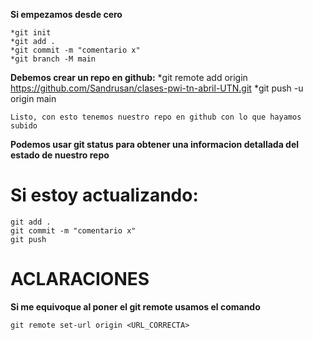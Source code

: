 **Si empezamos desde cero**

    *git init
    *git add .
    *git commit -m "comentario x"
    *git branch -M main
**Debemos crear un repo en github:**
    *git remote add origin https://github.com/Sandrusan/clases-pwi-tn-abril-UTN.git
    *git push -u origin main

    Listo, con esto tenemos nuestro repo en github con lo que hayamos subido

**Podemos usar git status para obtener una informacion detallada del estado de nuestro repo**

# Si estoy actualizando:
    git add .
    git commit -m "comentario x"
    git push

# ACLARACIONES

**Si me equivoque al poner el git remote usamos el comando** 

    git remote set-url origin <URL_CORRECTA>
